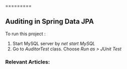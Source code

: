=========

## Auditing in Spring Data JPA 


To run this project :

1. Start MySQL server by *net start MySQL*
2. Go to *AuditorTest* class. Choose *Run as > JUnit Test*
 
### Relevant Articles: 
